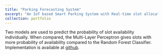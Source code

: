 ```yaml
---
title: "Parking Forecasting System"
excerpt: "An IoT based Smart Parking System with Real-time slot allocation and slot availability prediction<br/><img src='/images/iotsps-dataset-cover.png'>"
collection: portfolio
---
```


Two models are used to predict the probability of slot availability individually. When compared, the Multi-Layer Perceptron gives slots with more probability of availability compared to the Random Forest Classifier. Implementation is available at [github](https://github.com/suwesh/SmartParkingSystem-with-Machine-learning).
